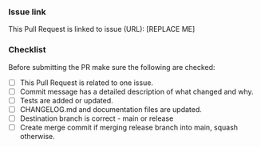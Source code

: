 <!--
Thanks for contributing to Valkey GLIDE!

Please make sure you are aware of our contributing guidelines [available
here](https://github.com/valkey-io/valkey-glide/blob/main/CONTRIBUTING.md)

-->

### Issue link

This Pull Request is linked to issue (URL): [REPLACE ME]

### Checklist

Before submitting the PR make sure the following are checked:

-   [ ] This Pull Request is related to one issue.
-   [ ] Commit message has a detailed description of what changed and why.
-   [ ] Tests are added or updated.
-   [ ] CHANGELOG.md and documentation files are updated.
-   [ ] Destination branch is correct - main or release
-   [ ] Create merge commit if merging release branch into main, squash otherwise.
